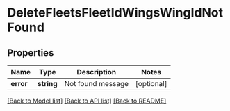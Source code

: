 # DeleteFleetsFleetIdWingsWingIdNotFound

## Properties
Name | Type | Description | Notes
------------ | ------------- | ------------- | -------------
**error** | **string** | Not found message | [optional] 

[[Back to Model list]](../README.md#documentation-for-models) [[Back to API list]](../README.md#documentation-for-api-endpoints) [[Back to README]](../README.md)


